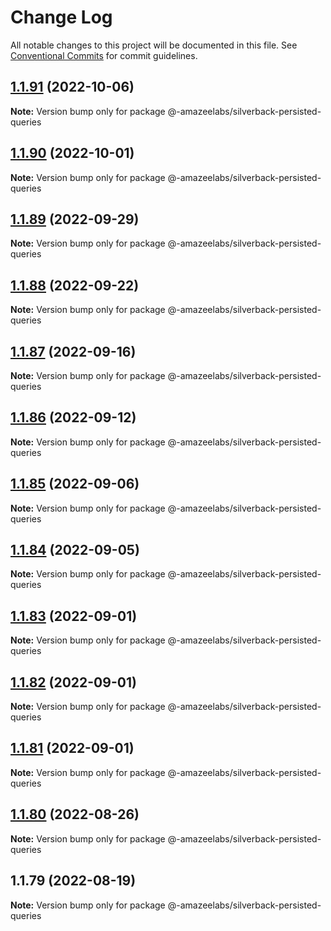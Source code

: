 # Change Log

All notable changes to this project will be documented in this file.
See [Conventional Commits](https://conventionalcommits.org) for commit guidelines.

## [1.1.91](https://github.com/AmazeeLabs/silverback-mono/compare/@-amazeelabs/silverback-persisted-queries@1.1.90...@-amazeelabs/silverback-persisted-queries@1.1.91) (2022-10-06)

**Note:** Version bump only for package @-amazeelabs/silverback-persisted-queries





## [1.1.90](https://github.com/AmazeeLabs/silverback-mono/compare/@-amazeelabs/silverback-persisted-queries@1.1.89...@-amazeelabs/silverback-persisted-queries@1.1.90) (2022-10-01)

**Note:** Version bump only for package @-amazeelabs/silverback-persisted-queries





## [1.1.89](https://github.com/AmazeeLabs/silverback-mono/compare/@-amazeelabs/silverback-persisted-queries@1.1.88...@-amazeelabs/silverback-persisted-queries@1.1.89) (2022-09-29)

**Note:** Version bump only for package @-amazeelabs/silverback-persisted-queries





## [1.1.88](https://github.com/AmazeeLabs/silverback-mono/compare/@-amazeelabs/silverback-persisted-queries@1.1.87...@-amazeelabs/silverback-persisted-queries@1.1.88) (2022-09-22)

**Note:** Version bump only for package @-amazeelabs/silverback-persisted-queries





## [1.1.87](https://github.com/AmazeeLabs/silverback-mono/compare/@-amazeelabs/silverback-persisted-queries@1.1.86...@-amazeelabs/silverback-persisted-queries@1.1.87) (2022-09-16)

**Note:** Version bump only for package @-amazeelabs/silverback-persisted-queries





## [1.1.86](https://github.com/AmazeeLabs/silverback-mono/compare/@-amazeelabs/silverback-persisted-queries@1.1.85...@-amazeelabs/silverback-persisted-queries@1.1.86) (2022-09-12)

**Note:** Version bump only for package @-amazeelabs/silverback-persisted-queries





## [1.1.85](https://github.com/AmazeeLabs/silverback-mono/compare/@-amazeelabs/silverback-persisted-queries@1.1.84...@-amazeelabs/silverback-persisted-queries@1.1.85) (2022-09-06)

**Note:** Version bump only for package @-amazeelabs/silverback-persisted-queries





## [1.1.84](https://github.com/AmazeeLabs/silverback-mono/compare/@-amazeelabs/silverback-persisted-queries@1.1.83...@-amazeelabs/silverback-persisted-queries@1.1.84) (2022-09-05)

**Note:** Version bump only for package @-amazeelabs/silverback-persisted-queries





## [1.1.83](https://github.com/AmazeeLabs/silverback-mono/compare/@-amazeelabs/silverback-persisted-queries@1.1.82...@-amazeelabs/silverback-persisted-queries@1.1.83) (2022-09-01)

**Note:** Version bump only for package @-amazeelabs/silverback-persisted-queries





## [1.1.82](https://github.com/AmazeeLabs/silverback-mono/compare/@-amazeelabs/silverback-persisted-queries@1.1.81...@-amazeelabs/silverback-persisted-queries@1.1.82) (2022-09-01)

**Note:** Version bump only for package @-amazeelabs/silverback-persisted-queries





## [1.1.81](https://github.com/AmazeeLabs/silverback-mono/compare/@-amazeelabs/silverback-persisted-queries@1.1.80...@-amazeelabs/silverback-persisted-queries@1.1.81) (2022-09-01)

**Note:** Version bump only for package @-amazeelabs/silverback-persisted-queries





## [1.1.80](https://github.com/AmazeeLabs/silverback-mono/compare/@-amazeelabs/silverback-persisted-queries@1.1.79...@-amazeelabs/silverback-persisted-queries@1.1.80) (2022-08-26)

**Note:** Version bump only for package @-amazeelabs/silverback-persisted-queries





## 1.1.79 (2022-08-19)

**Note:** Version bump only for package @-amazeelabs/silverback-persisted-queries
